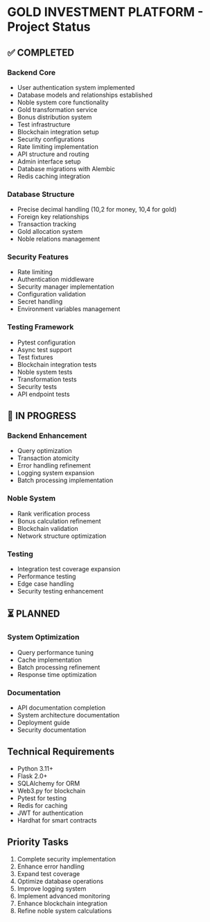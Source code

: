 
# GOLD INVESTMENT PLATFORM - Project Status

## ✅ COMPLETED

### Backend Core
- User authentication system implemented
- Database models and relationships established
- Noble system core functionality
- Gold transformation service
- Bonus distribution system
- Test infrastructure
- Blockchain integration setup
- Security configurations
- Rate limiting implementation
- API structure and routing
- Admin interface setup
- Database migrations with Alembic
- Redis caching integration

### Database Structure
- Precise decimal handling (10,2 for money, 10,4 for gold)
- Foreign key relationships
- Transaction tracking
- Gold allocation system
- Noble relations management

### Security Features
- Rate limiting
- Authentication middleware
- Security manager implementation
- Configuration validation
- Secret handling
- Environment variables management

### Testing Framework
- Pytest configuration
- Async test support
- Test fixtures
- Blockchain integration tests
- Noble system tests
- Transformation tests
- Security tests
- API endpoint tests

## 🔄 IN PROGRESS

### Backend Enhancement
- Query optimization
- Transaction atomicity
- Error handling refinement
- Logging system expansion
- Batch processing implementation

### Noble System
- Rank verification process
- Bonus calculation refinement
- Blockchain validation
- Network structure optimization

### Testing
- Integration test coverage expansion
- Performance testing
- Edge case handling
- Security testing enhancement

## ⏳ PLANNED

### System Optimization
- Query performance tuning
- Cache implementation
- Batch processing refinement
- Response time optimization

### Documentation
- API documentation completion
- System architecture documentation
- Deployment guide
- Security documentation

## Technical Requirements
- Python 3.11+
- Flask 2.0+
- SQLAlchemy for ORM
- Web3.py for blockchain
- Pytest for testing
- Redis for caching
- JWT for authentication
- Hardhat for smart contracts

## Priority Tasks
1. Complete security implementation
2. Enhance error handling
3. Expand test coverage
4. Optimize database operations
5. Improve logging system
6. Implement advanced monitoring
7. Enhance blockchain integration
8. Refine noble system calculations
